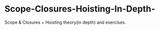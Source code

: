 # Scope-Closures-Hoisting-In-Depth-
Scope &amp; Closures + Hoisting theory(in depth) and exercises.

